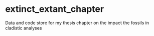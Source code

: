 extinct_extant_chapter
======================

Data and code store for my thesis chapter on the impact the fossils in cladistic analyses
